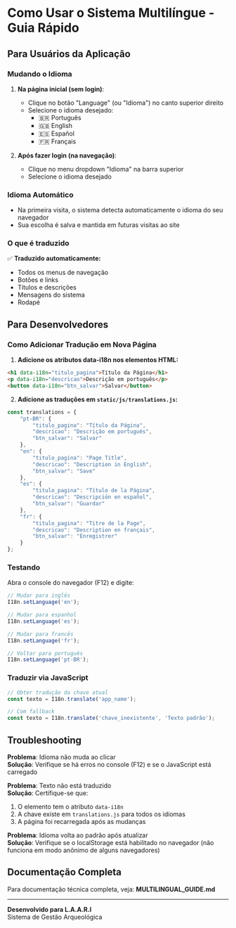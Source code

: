 # Como Usar o Sistema Multilíngue - Guia Rápido

## Para Usuários da Aplicação

### Mudando o Idioma

1. **Na página inicial (sem login)**:
   - Clique no botão "Language" (ou "Idioma") no canto superior direito
   - Selecione o idioma desejado:
     - 🇧🇷 Português
     - 🇬🇧 English
     - 🇪🇸 Español
     - 🇫🇷 Français

2. **Após fazer login (na navegação)**:
   - Clique no menu dropdown "Idioma" na barra superior
   - Selecione o idioma desejado

### Idioma Automático

- Na primeira visita, o sistema detecta automaticamente o idioma do seu navegador
- Sua escolha é salva e mantida em futuras visitas ao site

### O que é traduzido

✅ **Traduzido automaticamente:**
- Todos os menus de navegação
- Botões e links
- Títulos e descrições
- Mensagens do sistema
- Rodapé

## Para Desenvolvedores

### Como Adicionar Tradução em Nova Página

1. **Adicione os atributos data-i18n nos elementos HTML:**

```html
<h1 data-i18n="titulo_pagina">Título da Página</h1>
<p data-i18n="descricao">Descrição em português</p>
<button data-i18n="btn_salvar">Salvar</button>
```

2. **Adicione as traduções em `static/js/translations.js`:**

```javascript
const translations = {
    "pt-BR": {
        "titulo_pagina": "Título da Página",
        "descricao": "Descrição em português",
        "btn_salvar": "Salvar"
    },
    "en": {
        "titulo_pagina": "Page Title",
        "descricao": "Description in English",
        "btn_salvar": "Save"
    },
    "es": {
        "titulo_pagina": "Título de la Página",
        "descricao": "Descripción en español",
        "btn_salvar": "Guardar"
    },
    "fr": {
        "titulo_pagina": "Titre de la Page",
        "descricao": "Description en français",
        "btn_salvar": "Enregistrer"
    }
};
```

### Testando

Abra o console do navegador (F12) e digite:

```javascript
// Mudar para inglês
I18n.setLanguage('en');

// Mudar para espanhol
I18n.setLanguage('es');

// Mudar para francês
I18n.setLanguage('fr');

// Voltar para português
I18n.setLanguage('pt-BR');
```

### Traduzir via JavaScript

```javascript
// Obter tradução da chave atual
const texto = I18n.translate('app_name');

// Com fallback
const texto = I18n.translate('chave_inexistente', 'Texto padrão');
```

## Troubleshooting

**Problema**: Idioma não muda ao clicar  
**Solução**: Verifique se há erros no console (F12) e se o JavaScript está carregado

**Problema**: Texto não está traduzido  
**Solução**: Certifique-se que:
1. O elemento tem o atributo `data-i18n`
2. A chave existe em `translations.js` para todos os idiomas
3. A página foi recarregada após as mudanças

**Problema**: Idioma volta ao padrão após atualizar  
**Solução**: Verifique se o localStorage está habilitado no navegador (não funciona em modo anônimo de alguns navegadores)

## Documentação Completa

Para documentação técnica completa, veja: **MULTILINGUAL_GUIDE.md**

---

**Desenvolvido para L.A.A.R.I**  
Sistema de Gestão Arqueológica
